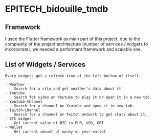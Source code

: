 # EPITECH_bidouille_tmdb

## Framework

I used the Flutter framework as main part of this project, due to the complexity of the project architecture (number of services / widgets to incorporate), we needed a performant framework and scalable one.

## List of Widgets / Services

    Every widgets got a refresh time at the left bottom of itself.

    - Weather
        Search for a city and get weather's data about it
    - Youtube
        Search for video on Youtube to play it or open it in a new tab.
    - Youtube-Channel
        Search for a channel on Youtube and open it in new tab.
    - Twitch-Channel
        Search for a channel on Twitch network to get stats about it.
    - BTC widget
        Get current value of BTC in EUR, USD, GBT
    - Wallet
        Get current amount of money on your wallet
